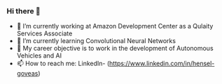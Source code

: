 ### Hi there 👋

- 🔭 I’m currently working at Amazon Development Center as a Qulaity Services Associate
- 🌱 I’m currently learning Convolutional Neural Networks
- 👯 My career objective is to work in the development of Autonomous Vehicles and AI
- 📫 How to reach me: LinkedIn- (https://www.linkedin.com/in/hensel-goveas)
